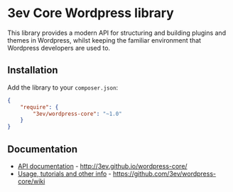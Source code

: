 # 3ev Core Wordpress library

This library provides a modern API for structuring and building plugins and
themes in Wordpress, whilst keeping the familiar environment that Wordpress
developers are used to.

## Installation

Add the library to your `composer.json`:

```json
{
    "require": {
        "3ev/wordpress-core": "~1.0"
    }
}
```

## Documentation

* [API documentation](http://3ev.github.io/wordpress-core/) - http://3ev.github.io/wordpress-core/
* [Usage, tutorials and other info](https://github.com/3ev/wordpress-core/wiki) - https://github.com/3ev/wordpress-core/wiki

